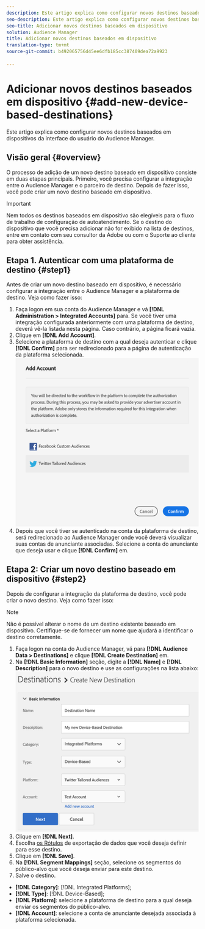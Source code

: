 ```yaml
---
description: Este artigo explica como configurar novos destinos baseados em dispositivos da interface do usuário do Audience Manager.
seo-description: Este artigo explica como configurar novos destinos baseados em dispositivos da interface do usuário do Audience Manager.
seo-title: Adicionar novos destinos baseados em dispositivo
solution: Audience Manager
title: Adicionar novos destinos baseados em dispositivo
translation-type: tm+mt
source-git-commit: b492065756d45ee6dfb185cc387409dea72a9923

---
```



# Adicionar novos destinos baseados em dispositivo {#add-new-device-based-destinations}

Este artigo explica como configurar novos destinos baseados em dispositivos da interface do usuário do Audience Manager.

## Visão geral {#overview}

O processo de adição de um novo destino baseado em dispositivo consiste em duas etapas principais. Primeiro, você precisa configurar a integração entre o Audience Manager e o parceiro de destino. Depois de fazer isso, você pode criar um novo destino baseado em dispositivo.

>[!IMPORTANT]
>
>Nem todos os destinos baseados em dispositivo são elegíveis para o fluxo de trabalho de configuração de autoatendimento. Se o destino do dispositivo que você precisa adicionar não for exibido na lista de destinos, entre em contato com seu consultor da Adobe ou com o Suporte ao cliente para obter assistência.

## Etapa 1. Autenticar com uma plataforma de destino {#step1}

Antes de criar um novo destino baseado em dispositivo, é necessário configurar a integração entre o Audience Manager e a plataforma de destino. Veja como fazer isso:

1. Faça logon em sua conta do Audience Manager e vá **[!DNL Administration > Integrated Accounts]** para. Se você tiver uma integração configurada anteriormente com uma plataforma de destino, deverá vê-la listada nesta página. Caso contrário, a página ficará vazia.
2. Clique em **[!DNL Add Account]**.
3. Selecione a plataforma de destino com a qual deseja autenticar e clique **[!DNL Confirm]** para ser redirecionado para a página de autenticação da plataforma selecionada. ![plataformas integradas](assets/dbd-integrated-platforms.png)
4. Depois que você tiver se autenticado na conta da plataforma de destino, será redirecionado ao Audience Manager onde você deverá visualizar suas contas de anunciante associadas. Selecione a conta do anunciante que deseja usar e clique **[!DNL Confirm]** em.

## Etapa 2: Criar um novo destino baseado em dispositivo {#step2}

Depois de configurar a integração da plataforma de destino, você pode criar o novo destino. Veja como fazer isso:

>[!NOTE]
>
>Não é possível alterar o nome de um destino existente baseado em dispositivo. Certifique-se de fornecer um nome que ajudará a identificar o destino corretamente.

1. Faça logon na conta do Audience Manager, vá para **[!DNL Audience Data > Destinations]** e clique **[!DNL Create Destination]** em.
2. Na **[!DNL Basic Information]** seção, digite a **[!DNL Name]** e **[!DNL Description]** para o novo destino e use as configurações na lista abaixo: ![configuração](assets/dbd-new-basic.png)
3. Clique em **[!DNL Next]**.
4. Escolha [os Rótulos](/help/using/features/data-export-controls.md#controls-labels) de exportação de dados que você deseja definir para esse destino.
5. Clique em **[!DNL Save]**.
6. Na **[!DNL Segment Mappings]** seção, selecione os segmentos do público-alvo que você deseja enviar para este destino.
7. Salve o destino.

* **[!DNL Category]**: [!DNL Integrated Platforms];
* **[!DNL Type]**: [!DNL Device-Based];
* **[!DNL Platform]**: selecione a plataforma de destino para a qual deseja enviar os segmentos do público-alvo.
* **[!DNL Account]**: selecione a conta de anunciante desejada associada à plataforma selecionada.